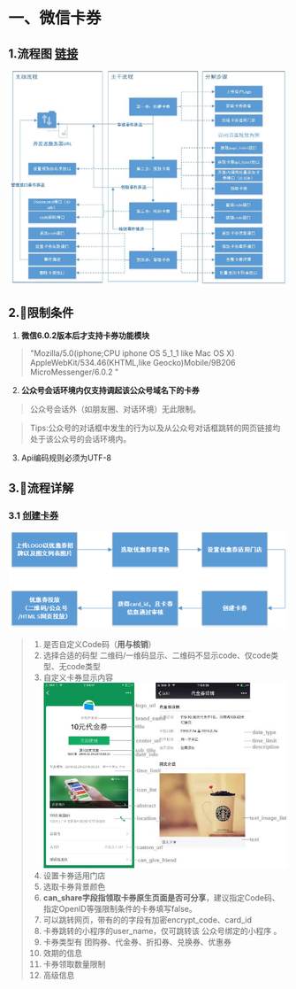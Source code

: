 # 一、微信卡券

## 1.流程图 [链接](https://mp.weixin.qq.com/wiki?t=resource/res_main&id=mp1421141229)
![流程图](./imgs/0.jpeg '卡券流程图')

## 2.限制条件
 1. **微信6.0.2版本后才支持卡券功能模块**
 >"Mozilla/5.0(iphone;CPU iphone OS 5_1_1 like Mac OS X)     AppleWebKit/534.46(KHTML,like Geocko)Mobile/9B206 MicroMessenger/6.0.2 "
 2. **公众号会话环境内仅支持调起该公众号域名下的卡券**
 > 公众号会话外（如朋友圈、对话环境）无此限制。

 > Tips:公众号的对话框中发生的行为以及从公众号对话框跳转的网页链接均处于该公众号的会话环境内。
 3. Api编码规则必须为UTF-8

 ## 3.流程详解

### 3.1 [创建卡券](https://mp.weixin.qq.com/wiki?t=resource/res_main&id=mp1451025056)
![流程图](./imgs/1.png '创建卡券流程图')
> 1. 是否自定义Code码（**用与核销**）
> 2. 选择合适的码型 二维码/一维码显示、二维码不显示code、仅code类型、无code类型
> 3. 自定义卡券显示内容 ![自定义卡券图片](./imgs/2.jpeg '自定义卡券图片')
> 4. 设置卡券适用门店
> 5. 选取卡券背景颜色
> 6. **can_share字段指领取卡券原生页面是否可分享**，建议指定Code码、指定OpenID等强限制条件的卡券填写false。
> 7. 可以跳转网页，带有的的字段有加密encrypt_code、card_id
> 8. 卡券跳转的小程序的user_name，仅可跳转该 公众号绑定的小程序 。
> 8. 卡券类型有 团购券、代金券、折扣券、兑换券、优惠券
> 9. 效期的信息
> 10. 卡券领取数量限制
> 11. 高级信息


